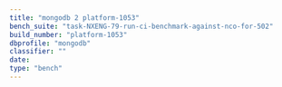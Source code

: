 ```yaml
---
title: "mongodb 2 platform-1053"
bench_suite: "task-NXENG-79-run-ci-benchmark-against-nco-for-502"
build_number: "platform-1053"
dbprofile: "mongodb"
classifier: ""
date: 
type: "bench"
---
```


